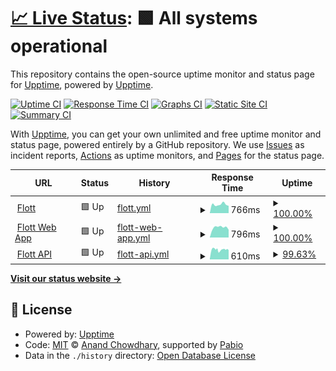 # [📈 Live Status](https://status.goflott.com): <!--live status--> **🟩 All systems operational**

This repository contains the open-source uptime monitor and status page for [Upptime](https://upptime.js.org), powered by [Upptime](https://github.com/upptime/upptime).

[![Uptime CI](https://github.com/Alp-Innovations/goflott-com-status/workflows/Uptime%20CI/badge.svg)](https://github.com/Alp-Innovations/goflott-com-status/actions?query=workflow%3A%22Uptime+CI%22)
[![Response Time CI](https://github.com/Alp-Innovations/goflott-com-status/workflows/Response%20Time%20CI/badge.svg)](https://github.com/Alp-Innovations/goflott-com-status/actions?query=workflow%3A%22Response+Time+CI%22)
[![Graphs CI](https://github.com/Alp-Innovations/goflott-com-status/workflows/Graphs%20CI/badge.svg)](https://github.com/Alp-Innovations/goflott-com-status/actions?query=workflow%3A%22Graphs+CI%22)
[![Static Site CI](https://github.com/Alp-Innovations/goflott-com-status/workflows/Static%20Site%20CI/badge.svg)](https://github.com/Alp-Innovations/goflott-com-status/actions?query=workflow%3A%22Static+Site+CI%22)
[![Summary CI](https://github.com/Alp-Innovations/goflott-com-status/workflows/Summary%20CI/badge.svg)](https://github.com/Alp-Innovations/goflott-com-status/actions?query=workflow%3A%22Summary+CI%22)

With [Upptime](https://upptime.js.org), you can get your own unlimited and free uptime monitor and status page, powered entirely by a GitHub repository. We use [Issues](https://github.com/upptime/upptime/issues) as incident reports, [Actions](https://github.com/Alp-Innovations/goflott-com-status/actions) as uptime monitors, and [Pages](https://status.goflott.com) for the status page.

<!--start: status pages-->
<!-- This summary is generated by Upptime (https://github.com/upptime/upptime) -->
<!-- Do not edit this manually, your changes will be overwritten -->
<!-- prettier-ignore -->
| URL | Status | History | Response Time | Uptime |
| --- | ------ | ------- | ------------- | ------ |
| <img alt="" src="https://icons.duckduckgo.com/ip3/goflott.com.ico" height="13"> [Flott](https://goflott.com) | 🟩 Up | [flott.yml](https://github.com/Alp-Innovations/goflott-com-status/commits/HEAD/history/flott.yml) | <details><summary><img alt="Response time graph" src="./graphs/flott/response-time-week.png" height="20"> 766ms</summary><br><a href="https://status.goflott.com/history/flott"><img alt="Response time 891" src="https://img.shields.io/endpoint?url=https%3A%2F%2Fraw.githubusercontent.com%2FAlp-Innovations%2Fgoflott-com-status%2FHEAD%2Fapi%2Fflott%2Fresponse-time.json"></a><br><a href="https://status.goflott.com/history/flott"><img alt="24-hour response time 608" src="https://img.shields.io/endpoint?url=https%3A%2F%2Fraw.githubusercontent.com%2FAlp-Innovations%2Fgoflott-com-status%2FHEAD%2Fapi%2Fflott%2Fresponse-time-day.json"></a><br><a href="https://status.goflott.com/history/flott"><img alt="7-day response time 766" src="https://img.shields.io/endpoint?url=https%3A%2F%2Fraw.githubusercontent.com%2FAlp-Innovations%2Fgoflott-com-status%2FHEAD%2Fapi%2Fflott%2Fresponse-time-week.json"></a><br><a href="https://status.goflott.com/history/flott"><img alt="30-day response time 883" src="https://img.shields.io/endpoint?url=https%3A%2F%2Fraw.githubusercontent.com%2FAlp-Innovations%2Fgoflott-com-status%2FHEAD%2Fapi%2Fflott%2Fresponse-time-month.json"></a><br><a href="https://status.goflott.com/history/flott"><img alt="1-year response time 891" src="https://img.shields.io/endpoint?url=https%3A%2F%2Fraw.githubusercontent.com%2FAlp-Innovations%2Fgoflott-com-status%2FHEAD%2Fapi%2Fflott%2Fresponse-time-year.json"></a></details> | <details><summary><a href="https://status.goflott.com/history/flott">100.00%</a></summary><a href="https://status.goflott.com/history/flott"><img alt="All-time uptime 100.00%" src="https://img.shields.io/endpoint?url=https%3A%2F%2Fraw.githubusercontent.com%2FAlp-Innovations%2Fgoflott-com-status%2FHEAD%2Fapi%2Fflott%2Fuptime.json"></a><br><a href="https://status.goflott.com/history/flott"><img alt="24-hour uptime 100.00%" src="https://img.shields.io/endpoint?url=https%3A%2F%2Fraw.githubusercontent.com%2FAlp-Innovations%2Fgoflott-com-status%2FHEAD%2Fapi%2Fflott%2Fuptime-day.json"></a><br><a href="https://status.goflott.com/history/flott"><img alt="7-day uptime 100.00%" src="https://img.shields.io/endpoint?url=https%3A%2F%2Fraw.githubusercontent.com%2FAlp-Innovations%2Fgoflott-com-status%2FHEAD%2Fapi%2Fflott%2Fuptime-week.json"></a><br><a href="https://status.goflott.com/history/flott"><img alt="30-day uptime 100.00%" src="https://img.shields.io/endpoint?url=https%3A%2F%2Fraw.githubusercontent.com%2FAlp-Innovations%2Fgoflott-com-status%2FHEAD%2Fapi%2Fflott%2Fuptime-month.json"></a><br><a href="https://status.goflott.com/history/flott"><img alt="1-year uptime 100.00%" src="https://img.shields.io/endpoint?url=https%3A%2F%2Fraw.githubusercontent.com%2FAlp-Innovations%2Fgoflott-com-status%2FHEAD%2Fapi%2Fflott%2Fuptime-year.json"></a></details>
| <img alt="" src="https://icons.duckduckgo.com/ip3/app.goflott.com.ico" height="13"> [Flott Web App](https://app.goflott.com) | 🟩 Up | [flott-web-app.yml](https://github.com/Alp-Innovations/goflott-com-status/commits/HEAD/history/flott-web-app.yml) | <details><summary><img alt="Response time graph" src="./graphs/flott-web-app/response-time-week.png" height="20"> 796ms</summary><br><a href="https://status.goflott.com/history/flott-web-app"><img alt="Response time 764" src="https://img.shields.io/endpoint?url=https%3A%2F%2Fraw.githubusercontent.com%2FAlp-Innovations%2Fgoflott-com-status%2FHEAD%2Fapi%2Fflott-web-app%2Fresponse-time.json"></a><br><a href="https://status.goflott.com/history/flott-web-app"><img alt="24-hour response time 686" src="https://img.shields.io/endpoint?url=https%3A%2F%2Fraw.githubusercontent.com%2FAlp-Innovations%2Fgoflott-com-status%2FHEAD%2Fapi%2Fflott-web-app%2Fresponse-time-day.json"></a><br><a href="https://status.goflott.com/history/flott-web-app"><img alt="7-day response time 796" src="https://img.shields.io/endpoint?url=https%3A%2F%2Fraw.githubusercontent.com%2FAlp-Innovations%2Fgoflott-com-status%2FHEAD%2Fapi%2Fflott-web-app%2Fresponse-time-week.json"></a><br><a href="https://status.goflott.com/history/flott-web-app"><img alt="30-day response time 784" src="https://img.shields.io/endpoint?url=https%3A%2F%2Fraw.githubusercontent.com%2FAlp-Innovations%2Fgoflott-com-status%2FHEAD%2Fapi%2Fflott-web-app%2Fresponse-time-month.json"></a><br><a href="https://status.goflott.com/history/flott-web-app"><img alt="1-year response time 764" src="https://img.shields.io/endpoint?url=https%3A%2F%2Fraw.githubusercontent.com%2FAlp-Innovations%2Fgoflott-com-status%2FHEAD%2Fapi%2Fflott-web-app%2Fresponse-time-year.json"></a></details> | <details><summary><a href="https://status.goflott.com/history/flott-web-app">100.00%</a></summary><a href="https://status.goflott.com/history/flott-web-app"><img alt="All-time uptime 100.00%" src="https://img.shields.io/endpoint?url=https%3A%2F%2Fraw.githubusercontent.com%2FAlp-Innovations%2Fgoflott-com-status%2FHEAD%2Fapi%2Fflott-web-app%2Fuptime.json"></a><br><a href="https://status.goflott.com/history/flott-web-app"><img alt="24-hour uptime 100.00%" src="https://img.shields.io/endpoint?url=https%3A%2F%2Fraw.githubusercontent.com%2FAlp-Innovations%2Fgoflott-com-status%2FHEAD%2Fapi%2Fflott-web-app%2Fuptime-day.json"></a><br><a href="https://status.goflott.com/history/flott-web-app"><img alt="7-day uptime 100.00%" src="https://img.shields.io/endpoint?url=https%3A%2F%2Fraw.githubusercontent.com%2FAlp-Innovations%2Fgoflott-com-status%2FHEAD%2Fapi%2Fflott-web-app%2Fuptime-week.json"></a><br><a href="https://status.goflott.com/history/flott-web-app"><img alt="30-day uptime 100.00%" src="https://img.shields.io/endpoint?url=https%3A%2F%2Fraw.githubusercontent.com%2FAlp-Innovations%2Fgoflott-com-status%2FHEAD%2Fapi%2Fflott-web-app%2Fuptime-month.json"></a><br><a href="https://status.goflott.com/history/flott-web-app"><img alt="1-year uptime 100.00%" src="https://img.shields.io/endpoint?url=https%3A%2F%2Fraw.githubusercontent.com%2FAlp-Innovations%2Fgoflott-com-status%2FHEAD%2Fapi%2Fflott-web-app%2Fuptime-year.json"></a></details>
| <img alt="" src="https://icons.duckduckgo.com/ip3/api.goflott.com.ico" height="13"> [Flott API](https://api.goflott.com/dispatch/v1/company/) | 🟩 Up | [flott-api.yml](https://github.com/Alp-Innovations/goflott-com-status/commits/HEAD/history/flott-api.yml) | <details><summary><img alt="Response time graph" src="./graphs/flott-api/response-time-week.png" height="20"> 610ms</summary><br><a href="https://status.goflott.com/history/flott-api"><img alt="Response time 609" src="https://img.shields.io/endpoint?url=https%3A%2F%2Fraw.githubusercontent.com%2FAlp-Innovations%2Fgoflott-com-status%2FHEAD%2Fapi%2Fflott-api%2Fresponse-time.json"></a><br><a href="https://status.goflott.com/history/flott-api"><img alt="24-hour response time 511" src="https://img.shields.io/endpoint?url=https%3A%2F%2Fraw.githubusercontent.com%2FAlp-Innovations%2Fgoflott-com-status%2FHEAD%2Fapi%2Fflott-api%2Fresponse-time-day.json"></a><br><a href="https://status.goflott.com/history/flott-api"><img alt="7-day response time 610" src="https://img.shields.io/endpoint?url=https%3A%2F%2Fraw.githubusercontent.com%2FAlp-Innovations%2Fgoflott-com-status%2FHEAD%2Fapi%2Fflott-api%2Fresponse-time-week.json"></a><br><a href="https://status.goflott.com/history/flott-api"><img alt="30-day response time 610" src="https://img.shields.io/endpoint?url=https%3A%2F%2Fraw.githubusercontent.com%2FAlp-Innovations%2Fgoflott-com-status%2FHEAD%2Fapi%2Fflott-api%2Fresponse-time-month.json"></a><br><a href="https://status.goflott.com/history/flott-api"><img alt="1-year response time 609" src="https://img.shields.io/endpoint?url=https%3A%2F%2Fraw.githubusercontent.com%2FAlp-Innovations%2Fgoflott-com-status%2FHEAD%2Fapi%2Fflott-api%2Fresponse-time-year.json"></a></details> | <details><summary><a href="https://status.goflott.com/history/flott-api">99.63%</a></summary><a href="https://status.goflott.com/history/flott-api"><img alt="All-time uptime 99.92%" src="https://img.shields.io/endpoint?url=https%3A%2F%2Fraw.githubusercontent.com%2FAlp-Innovations%2Fgoflott-com-status%2FHEAD%2Fapi%2Fflott-api%2Fuptime.json"></a><br><a href="https://status.goflott.com/history/flott-api"><img alt="24-hour uptime 100.00%" src="https://img.shields.io/endpoint?url=https%3A%2F%2Fraw.githubusercontent.com%2FAlp-Innovations%2Fgoflott-com-status%2FHEAD%2Fapi%2Fflott-api%2Fuptime-day.json"></a><br><a href="https://status.goflott.com/history/flott-api"><img alt="7-day uptime 99.63%" src="https://img.shields.io/endpoint?url=https%3A%2F%2Fraw.githubusercontent.com%2FAlp-Innovations%2Fgoflott-com-status%2FHEAD%2Fapi%2Fflott-api%2Fuptime-week.json"></a><br><a href="https://status.goflott.com/history/flott-api"><img alt="30-day uptime 99.91%" src="https://img.shields.io/endpoint?url=https%3A%2F%2Fraw.githubusercontent.com%2FAlp-Innovations%2Fgoflott-com-status%2FHEAD%2Fapi%2Fflott-api%2Fuptime-month.json"></a><br><a href="https://status.goflott.com/history/flott-api"><img alt="1-year uptime 99.92%" src="https://img.shields.io/endpoint?url=https%3A%2F%2Fraw.githubusercontent.com%2FAlp-Innovations%2Fgoflott-com-status%2FHEAD%2Fapi%2Fflott-api%2Fuptime-year.json"></a></details>

<!--end: status pages-->

[**Visit our status website →**](https://status.goflott.com)

## 📄 License

- Powered by: [Upptime](https://github.com/upptime/upptime)
- Code: [MIT](./LICENSE) © [Anand Chowdhary](https://anandchowdhary.com), supported by [Pabio](https://pabio.com)
- Data in the `./history` directory: [Open Database License](https://opendatacommons.org/licenses/odbl/1-0/)
